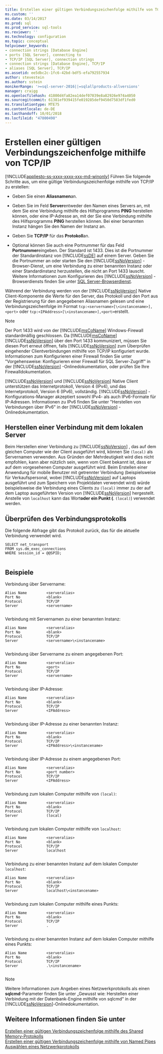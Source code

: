 ```yaml
---
title: Erstellen einer gültigen Verbindungszeichenfolge mithilfe von TCP/IP | Microsoft-Dokumentation
ms.custom: ''
ms.date: 03/14/2017
ms.prod: sql
ms.prod_service: sql-tools
ms.reviewer: ''
ms.technology: configuration
ms.topic: conceptual
helpviewer_keywords:
- connection strings [Database Engine]
- ports [SQL Server], connecting to
- TCP/IP [SQL Server], connection strings
- connection strings [Database Engine], TCP/IP
- aliases [SQL Server], TCP/IP
ms.assetid: ee5dbc2c-1fc6-42bd-bdf5-efa792557934
author: stevestein
ms.author: sstein
monikerRange: '>=sql-server-2016||=sqlallproducts-allversions'
manager: craigg
ms.openlocfilehash: 41800d4fa82ea14def07039e8a82926e974a4050
ms.sourcegitcommit: 61381ef939415fe019285def9450d7583df1fed0
ms.translationtype: MTE75
ms.contentlocale: de-DE
ms.lasthandoff: 10/01/2018
ms.locfileid: "47800498"
---
```

# <a name="creating-a-valid-connection-string-using-tcp-ip"></a>Erstellen einer gültigen Verbindungszeichenfolge mithilfe von TCP/IP
[!INCLUDE[appliesto-ss-xxxx-xxxx-xxx-md-winonly](../../includes/appliesto-ss-xxxx-xxxx-xxx-md-winonly.md)]
  Führen Sie folgende Schritte aus, um eine gültige Verbindungszeichenfolge mithilfe von TCP/IP zu erstellen:  
  
-   Geben Sie einen **Aliasnamen**an.  
  
-   Geben Sie im Feld **Server**entweder den Namen eines Servers an, mit dem Sie eine Verbindung mithilfe des Hilfsprogramms **PING** herstellen können, oder eine IP-Adresse an, mit der Sie eine Verbindung mithilfe des Hilfsprogramms **PING** herstellen können. Bei einer benannten Instanz hängen Sie den Namen der Instanz an.  
  
-   Geben Sie **TCP/IP** für das **Protokoll**an.  
  
-   Optional können Sie auch eine Portnummer für das Feld **Portnummer**eingeben. Der Standard ist 1433. Dies ist die Portnummer der Standardinstanz von [!INCLUDE[ssDE](../../includes/ssde-md.md)] auf einem Server. Geben Sie die Portnummer an oder starten Sie den [!INCLUDE[ssNoVersion](../../includes/ssnoversion-md.md)] -Browser-Dienst, um eine Verbindung zu einer benannten Instanz oder einer Standardinstanz herzustellen, die nicht an Port 1433 lauscht. Weitere Informationen zum Konfigurieren des [!INCLUDE[ssNoVersion](../../includes/ssnoversion-md.md)] -Browserdiensts finden Sie unter [SQL Server-Browserdienst](../../tools/configuration-manager/sql-server-browser-service.md).  
  
 Während der Verbindung werden von der [!INCLUDE[ssNoVersion](../../includes/ssnoversion-md.md)] Native Client-Komponente die Werte für den Server, das Protokoll und den Port aus der Registrierung für den angegebenen Aliasnamen gelesen und eine Verbindungszeichenfolge im Format `tcp:<servername>[\<instancename>],<port>` oder `tcp:<IPAddress>[\<instancename>],<port>`erstellt.  
  
> [!NOTE]  
>  Der Port 1433 wird von der [!INCLUDE[msCoName](../../includes/msconame-md.md)] Windows-Firewall standardmäßig geschlossen. Da [!INCLUDE[msCoName](../../includes/msconame-md.md)][!INCLUDE[ssNoVersion](../../includes/ssnoversion-md.md)] über den Port 1433 kommuniziert, müssen Sie diesen Port erneut öffnen, falls [!INCLUDE[ssNoVersion](../../includes/ssnoversion-md.md)] zum Überprüfen eingehender Clientverbindungen mithilfe von TCP/IP konfiguriert wurde. Informationen zum Konfigurieren einer Firewall finden Sie unter "Vorgehensweise: Konfigurieren einer Firewall für SQL Server-Zugriff" in der [!INCLUDE[ssNoVersion](../../includes/ssnoversion-md.md)] -Onlinedokumentation, oder prüfen Sie Ihre Firewalldokumentation.  
  
 [!INCLUDE[ssNoVersion](../../includes/ssnoversion-md.md)] und [!INCLUDE[ssNoVersion](../../includes/ssnoversion-md.md)] Native Client unterstützen das Internetprotokoll, Version 4 (IPv4), und das Internetprotokoll, Version 6 (IPv6), vollständig. [!INCLUDE[ssNoVersion](../../includes/ssnoversion-md.md)] -Konfigurations-Manager akzeptiert sowohl IPv4- als auch IPv6-Formate für IP-Adressen. Informationen zu IPv6 finden Sie unter "Herstellen von Verbindungen über IPv6" in der [!INCLUDE[ssNoVersion](../../includes/ssnoversion-md.md)] -Onlinedokumentation.  
  
## <a name="connecting-to-the-local-server"></a>Herstellen einer Verbindung mit dem lokalen Server  
 Beim Herstellen einer Verbindung zu [!INCLUDE[ssNoVersion](../../includes/ssnoversion-md.md)] , das auf dem gleichen Computer wie der Client ausgeführt wird, können Sie `(local)` als Servernamen verwenden. Aus Gründen der Mehrdeutigkeit wird dies nicht empfohlen, kann aber nützlich sein, wenn vom Client bekannt ist, dass er auf dem vorgesehenen Computer ausgeführt wird. Beim Erstellen einer Anwendung für mobile Benutzer mit getrennter Verbindung (beispielsweise für Verkaufspersonal, wobei [!INCLUDE[ssNoVersion](../../includes/ssnoversion-md.md)] auf Laptops ausgeführt und zum Speichern von Projektdaten verwendet wird) würde beispielsweise die Verbindung eines Clients zu `(local)` immer zu der auf dem Laptop ausgeführten Version von [!INCLUDE[ssNoVersion](../../includes/ssnoversion-md.md)] hergestellt. Anstelle von `localhost` kann das Wort**oder ein Punkt (**. `(local)`) verwendet werden.  
  
## <a name="verifying-your-connection-protocol"></a>Überprüfen des Verbindungsprotokolls  
 Die folgende Abfrage gibt das Protokoll zurück, das für die aktuelle Verbindung verwendet wird.  
  
```  
SELECT net_transport   
FROM sys.dm_exec_connections   
WHERE session_id = @@SPID;  
  
```  
  
## <a name="examples"></a>Beispiele  
 Verbindung über Servername:  
  
```  
Alias Name         <serveralias>  
Port No            <blank>  
Protocol           TCP/IP  
Server             <servername>  
  
```  
  
 Verbindung mit Servernamen zu einer benannten Instanz:  
  
```  
Alias Name         <serveralias>  
Port No            <blank>  
Protocol           TCP/IP  
Server             <servername>\<instancename>  
  
```  
  
 Verbindung über Servername zu einem angegebenen Port:  
  
```  
Alias Name         <serveralias>  
Port No            <port>  
Protocol           TCP/IP  
Server             <servername>  
  
```  
  
 Verbindung über IP-Adresse:  
  
```  
Alias Name         <serveralias>  
Port No            <blank>  
Protocol           TCP/IP  
Server             <IPAddress>  
  
```  
  
 Verbindung über IP-Adresse zu einer benannten Instanz:  
  
```  
Alias Name         <serveralias>  
Port No            <blank>  
Protocol           TCP/IP  
Server             <IPAddress>\<instancename>  
  
```  
  
 Verbindung über IP-Adresse zu einem angegebenen Port:  
  
```  
Alias Name         <serveralias>  
Port No            <port number>  
Protocol           TCP/IP  
Server             <IPAddress>  
  
```  
  
 Verbindung zum lokalen Computer mithilfe von `(local)`:  
  
```  
Alias Name         <serveralias>  
Port No            <blank>  
Protocol           TCP/IP  
Server             (local)  
  
```  
  
 Verbindung zum lokalen Computer mithilfe von `localhost`:  
  
```  
Alias Name         <serveralias>  
Port No            <blank>  
Protocol           TCP/IP  
Server             localhost  
  
```  
  
 Verbindung zu einer benannten Instanz auf dem lokalen Computer `localhost`:  
  
```  
Alias Name         <serveralias>  
Port No            <blank>  
Protocol           TCP/IP  
Server             localhost\<instancename>  
  
```  
  
 Verbindung zum lokalen Computer mithilfe eines Punkts:  
  
```  
Alias Name         <serveralias>  
Port No            <blank>  
Protocol           TCP/IP  
Server             .  
  
```  
  
 Verbindung zu einer benannten Instanz auf dem lokalen Computer mithilfe eines Punkts:  
  
```  
Alias Name         <serveralias>  
Port No            <blank>  
Protocol           TCP/IP  
Server             .\<instancename>  
  
```  
  
> [!NOTE]  
>  Weitere Informationen zum Angeben eines Netzwerkprotokolls als einen **sqlcmd**-Parameter finden Sie unter „Gewusst wie: Herstellen einer Verbindung mit der Datenbank-Engine mithilfe von sqlcmd“ in der [!INCLUDE[ssNoVersion](../../includes/ssnoversion-md.md)]-Onlinedokumentation.  
  
## <a name="see-also"></a>Weitere Informationen finden Sie unter  
 [Erstellen einer gültigen Verbindungszeichenfolge mithilfe des Shared Memory-Protokolls](../../tools/configuration-manager/creating-a-valid-connection-string-using-shared-memory-protocol.md)   
 [Erstellen einer gültigen Verbindungszeichenfolge mithilfe von Named Pipes](http://msdn.microsoft.com/library/90930ff2-143b-4651-8ae3-297103600e4f)   
 [Auswählen eines Netzwerkprotokolls](http://msdn.microsoft.com/library/6565fb7d-b076-4447-be90-e10d0dec359a)  
  
  
